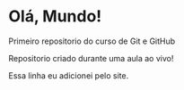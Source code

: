 # Olá, Mundo!
 Primeiro repositorio do curso de Git e GitHub

 Repositorio criado durante uma aula ao vivo!
 
Essa linha eu adicionei pelo site.
